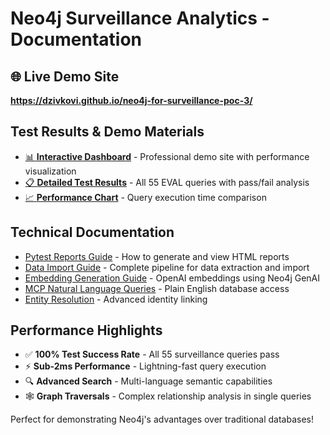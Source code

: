 # Neo4j Surveillance Analytics - Documentation

## 🌐 Live Demo Site
**https://dzivkovi.github.io/neo4j-for-surveillance-poc-3/**

## Test Results & Demo Materials

- [📊 **Interactive Dashboard**](index.html) - Professional demo site with performance visualization
- [📋 **Detailed Test Results**](test-results.html) - All 55 EVAL queries with pass/fail analysis  
- [📈 **Performance Chart**](benchmark-histogram-eval-queries.svg) - Query execution time comparison

## Technical Documentation

- [Pytest Reports Guide](pytest-reports-guide.md) - How to generate and view HTML reports
- [Data Import Guide](import.md) - Complete pipeline for data extraction and import
- [Embedding Generation Guide](embedding-generation-guide.md) - OpenAI embeddings using Neo4j GenAI
- [MCP Natural Language Queries](mcp.md) - Plain English database access
- [Entity Resolution](entity-resolution.md) - Advanced identity linking

## Performance Highlights

- ✅ **100% Test Success Rate** - All 55 surveillance queries pass
- ⚡ **Sub-2ms Performance** - Lightning-fast query execution
- 🔍 **Advanced Search** - Multi-language semantic capabilities
- 🕸️ **Graph Traversals** - Complex relationship analysis in single queries

Perfect for demonstrating Neo4j's advantages over traditional databases!